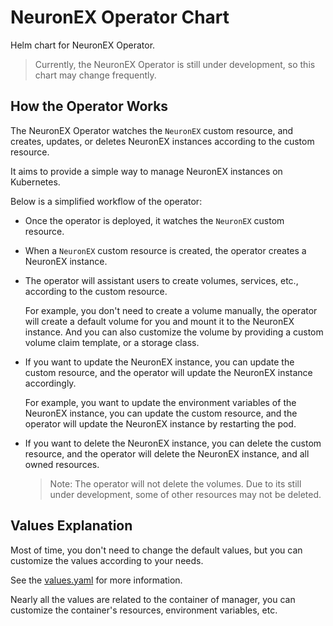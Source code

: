 # NeuronEX Operator Chart

Helm chart for NeuronEX Operator.

> Currently, the NeuronEX Operator is still under development, so this chart may change frequently.

## How the Operator Works

The NeuronEX Operator watches the `NeuronEX` custom resource, and creates, updates, or deletes NeuronEX instances according to the custom resource.

It aims to provide a simple way to manage NeuronEX instances on Kubernetes.

Below is a simplified workflow of the operator:

- Once the operator is deployed, it watches the `NeuronEX` custom resource.
- When a `NeuronEX` custom resource is created, the operator creates a NeuronEX instance.
- The operator will assistant users to create volumes, services, etc., according to the custom resource.

  For example, you don't need to create a volume manually, the operator will create a default volume for you and mount it to the NeuronEX instance. And you can also customize the volume by providing a custom volume claim template, or a storage class.

- If you want to update the NeuronEX instance, you can update the custom resource, and the operator will update the NeuronEX instance accordingly.

  For example, you want to update the environment variables of the NeuronEX instance, you can update the custom resource, and the operator will update the NeuronEX instance by restarting the pod.

- If you want to delete the NeuronEX instance, you can delete the custom resource, and the operator will delete the NeuronEX instance, and all owned resources.

  > Note: The operator will not delete the volumes. Due to its still under development, some of other resources may not be deleted.

## Values Explanation

Most of time, you don't need to change the default values, but you can customize the values according to your needs.

See the [values.yaml](values.yaml) for more information.

Nearly all the values are related to the container of manager, you can customize the container's resources, environment variables, etc.
